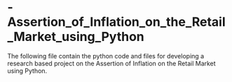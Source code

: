 # -Assertion_of_Inflation_on_the_Retail_Market_using_Python
The following file contain the python code and files for developing a research based project on the Assertion of Inflation on the Retail Market using Python.
